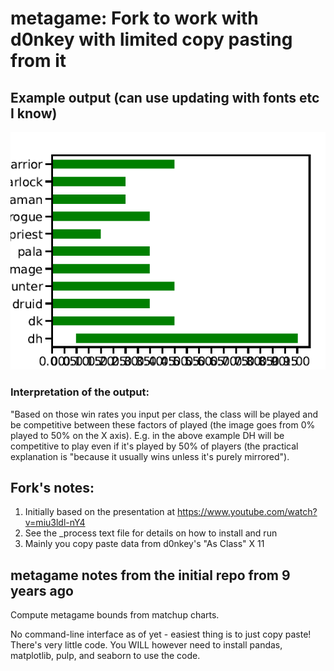 # metagame: Fork to work with d0nkey with limited copy pasting from it

## Example output (can use updating with fonts etc I know)

![results](imagefile.png)

### Interpretation of the output:
"Based on those win rates you input per class, the class will be played and be competitive between these factors of played (the image goes from 0% played to 50% on the X axis). E.g. in the above example DH will be competitive to play even if it's played by 50% of players (the practical explanation is "because it usually wins unless it's purely mirrored").

## Fork's notes:
1) Initially based on the presentation at https://www.youtube.com/watch?v=miu3ldl-nY4
2) See the _process text file for details on how to install and run
3) Mainly you copy paste data from d0nkey's "As Class" X 11

## metagame notes from the initial repo from 9 years ago
Compute metagame bounds from matchup charts.

No command-line interface as of yet - easiest thing is to just copy paste! There's very little code. You WILL however need to install pandas, matplotlib, pulp, and seaborn to use the code. 
